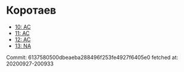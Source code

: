 # Коротаев
- [10: AC](10.md)
- [11: AC](11.md)
- [12: AC](12.md)
- [13: NA](13.md)

Commit: 6137580500dbeaeba288496f253fe4927f6405e0
 fetched at: 20200927-200933
